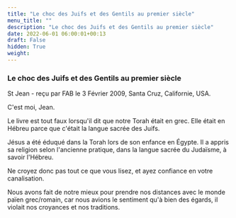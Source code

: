 ```yaml
---
title: "Le choc des Juifs et des Gentils au premier siècle"
menu_title: ""
description: "Le choc des Juifs et des Gentils au premier siècle"
date: 2022-06-01 06:00:01+00:13
draft: False
hidden: True
weight:
---
```

### Le choc des Juifs et des Gentils au premier siècle

St Jean - reçu par FAB le 3 Février 2009, Santa Cruz, Californie, USA.

C'est moi, Jean.

Le livre est tout faux lorsqu'il dit que notre Torah était en grec. Elle était en Hébreu parce que c'était la langue sacrée des Juifs.

Jésus a été éduqué dans la Torah lors de son enfance en Égypte. Il a appris sa religion selon l'ancienne pratique, dans la langue sacrée du Judaïsme, à savoir l'Hébreu.

Ne croyez donc pas tout ce que vous lisez, et ayez confiance en votre canalisation.

Nous avons fait de notre mieux pour prendre nos distances avec le monde païen grec/romain, car nous avions le sentiment qu'à bien des égards, il violait nos croyances et nos traditions.